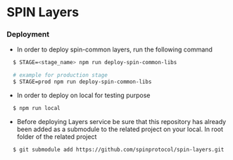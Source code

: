 # SPIN Layers

### Deployment

* In order to deploy spin-common layers, run the following command
```bash
  $ STAGE=<stage_name> npm run deploy-spin-common-libs

  # example for production stage
  $ STAGE=prod npm run deploy-spin-common-libs
```
* In order to deploy on local for testing purpose
```bash
  $ npm run local
```

* Before deploying Layers service be sure that this repository has already been added as a submodule to the related project on your local.
In root folder of the related project
```bash
  $ git submodule add https://github.com/spinprotocol/spin-layers.git
```